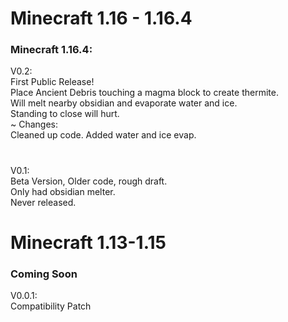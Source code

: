 # Minecraft 1.16 - 1.16.4  

### Minecraft 1.16.4:  
  V0.2:  
  First Public Release!  
Place Ancient Debris touching a magma block to create thermite.  
Will melt nearby obsidian and evaporate water and ice.  
Standing to close will hurt.  
~ Changes:  
Cleaned up code.  Added water and ice evap. 
#
  V0.1:  
Beta Version, Older code, rough draft.  
Only had obsidian melter.  
Never released.  


# Minecraft 1.13-1.15  
### Coming Soon  
  V0.0.1:  
Compatibility Patch  

